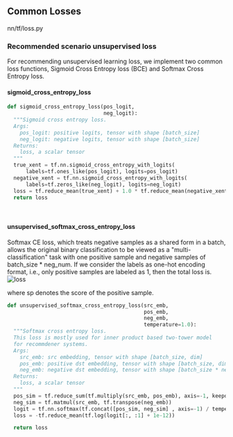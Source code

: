 ## Common Losses

nn/tf/loss.py

### Recommended scenario unsupervised loss
For recommending unsupervised learning loss, we implement two common loss functions, Sigmoid Cross Entropy loss (BCE) and Softmax Cross Entropy loss.
​

#### sigmoid_cross_entropy_loss

```python
def sigmoid_cross_entropy_loss(pos_logit,
                               neg_logit):
  """Sigmoid cross entropy loss.
  Args:
    pos_logit: positive logits, tensor with shape [batch_size]
    neg_logit: negative logits, tensor with shape [batch_size]
  Returns:
    loss, a scalar tensor
  """
  true_xent = tf.nn.sigmoid_cross_entropy_with_logits(
      labels=tf.ones_like(pos_logit), logits=pos_logit)
  negative_xent = tf.nn.sigmoid_cross_entropy_with_logits(
      labels=tf.zeros_like(neg_logit), logits=neg_logit)
  loss = tf.reduce_mean(true_xent) + 1.0 * tf.reduce_mean(negative_xent)
  return loss
```
​

#### unsupervised_softmax_cross_entropy_loss
Softmax CE loss, which treats negative samples as a shared form in a batch, allows the original binary classification to be viewed as a "multi-classification" task with one positive sample and negative samples of batch_size * neg_num. If we consider the labels as one-hot encoding format, i.e., only positive samples are labeled as 1, then the total loss is.
​
![loss](../../../images/loss.png)

where sp denotes the score of the positive sample.

```python
def unsupervised_softmax_cross_entropy_loss(src_emb,
                                            pos_emb,
                                            neg_emb,
                                            temperature=1.0):
  """Softmax cross entropy loss.
  This loss is mostly used for inner product based two-tower model 
  for recommdener systems.
  Args:
    src_emb: src embedding, tensor with shape [batch_size, dim]
    pos_emb: positive dst embedding, tensor with shape [batch_size, dim]
    neg_emb: negative dst embedding, tensor with shape [batch_size * neg_num, dim]
  Returns:
    loss, a scalar tensor
  """
  pos_sim = tf.reduce_sum(tf.multiply(src_emb, pos_emb), axis=-1, keepdims=True)
  neg_sim = tf.matmul(src_emb, tf.transpose(neg_emb))
  logit = tf.nn.softmax(tf.concat([pos_sim, neg_sim] , axis=-1) / temperature)
  loss = -tf.reduce_mean(tf.log(logit[:, :1] + 1e-12))

  return loss
```
